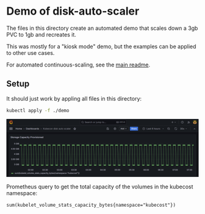 # Demo of disk-auto-scaler

The files in this directory create an automated demo that scales down a 3gb PVC to 1gb and recreates it.

This was mostly for a "kiosk mode" demo, but the examples can be applied to other use cases.

For automated continuous-scaling, see the [main readme](../README.md).

## Setup

It should just work by appling all files in this directory:

```sh
kubectl apply -f ./demo
```

![grafana-screenshot](demo-grafana-screenshot.png)

Prometheus query to get the total capacity of the volumes in the kubecost namespace:

```
sum(kubelet_volume_stats_capacity_bytes{namespace="kubecost"})
```
